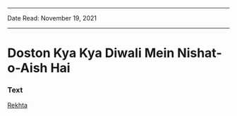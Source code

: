 
---

Date Read: November 19, 2021

---


# Doston Kya Kya Diwali Mein Nishat-o-Aish Hai


### Text

[Rekhta](https://www.rekhta.org/nazms/diivaalii-dosto-kyaa-kyaa-divaalii-men-nashaat-o-aish-hai-nazeer-akbarabadi-nazms?lang=ur)

